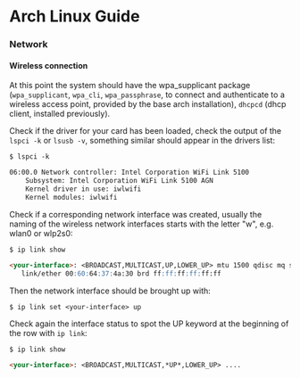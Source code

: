 # Arch Linux Guide

### Network

#### Wireless connection

At this point the system should have the wpa_supplicant package (`wpa_supplicant`, `wpa_cli`, `wpa_passphrase`, to 
connect and authenticate to a wireless access point, provided by the base arch installation), `dhcpcd` (dhcp client,
installed previously).

Check if the driver for your card has been loaded, check the output of the `lspci -k` or `lsusb -v`, something 
similar should appear in the drivers list:
```shell
$ lspci -k
```
```markdown
06:00.0 Network controller: Intel Corporation WiFi Link 5100
 	Subsystem: Intel Corporation WiFi Link 5100 AGN
 	Kernel driver in use: iwlwifi
 	Kernel modules: iwlwifi
```

Check if a corresponding network interface was created, usually the naming of the wireless network interfaces starts 
with the letter "w", e.g. wlan0 or wlp2s0:
```shell
$ ip link show
```
```markdown
<your-interface>: <BROADCAST,MULTICAST,UP,LOWER_UP> mtu 1500 qdisc mq state UP mode DORMANT qlen 1000
   link/ether 00:60:64:37:4a:30 brd ff:ff:ff:ff:ff:ff
```

Then the network interface should be brought up with:
```shell
$ ip link set <your-interface> up
```

Check again the interface status to spot the UP keyword at the beginning of the row with `ip link`:
```shell
$ ip link show
```
```markdown
<your-interface>: <BROADCAST,MULTICAST,*UP*,LOWER_UP> ....
```